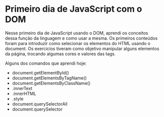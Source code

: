 # Primeiro dia de JavaScript com o DOM

Nesse primeiro dia de JavaScript usando o DOM, aprendi os conceitos dessa função da linguagem e como usar a mesma. Os primeiros conteúdos foram para introduzir como selecionar os elementos do HTML usando o document. Os exercicíos tiveram como objetivo manipular alguns elementos da página, trocando algumas cores e valores das tags.

Alguns dos comandos que aprendi hoje:
* document.getElementById()
* document.getElementsByTagName()
* document.getElementsByClassName()
* .innerText
* .innerHTML
* .style
* document.querySelectorAll
* document.querySelector